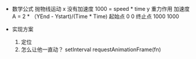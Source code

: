  - 数学公式
   抛物线运动
   x 没有加速度 1000 = speed * time
   y 重力作用 加速度 A = 2 * （YEnd - Ystart)/(Time * Time)
   起始点 0 0
   终止点 1000 1000

 - 实现方案
   1. 定位
   2. 怎么让他一直动？  setInterval
   requestAnimationFrame(fn)